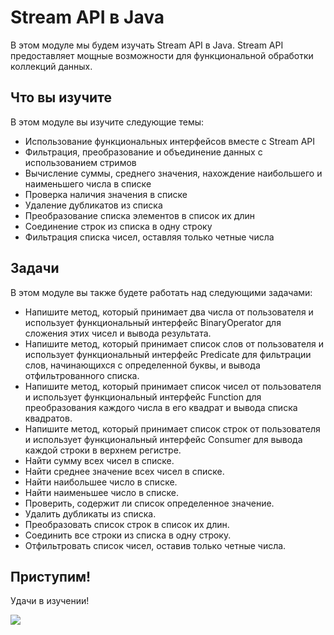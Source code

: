 # Stream API в Java 
 
В этом модуле мы будем изучать Stream API в Java. Stream API предоставляет мощные возможности для функциональной обработки коллекций данных. 
 
## Что вы изучите 
 
В этом модуле вы изучите следующие темы: 
 
- Использование функциональных интерфейсов вместе с Stream API 
- Фильтрация, преобразование и объединение данных с использованием стримов 
- Вычисление суммы, среднего значения, нахождение наибольшего и наименьшего числа в списке 
- Проверка наличия значения в списке 
- Удаление дубликатов из списка 
- Преобразование списка элементов в список их длин 
- Соединение строк из списка в одну строку 
- Фильтрация списка чисел, оставляя только четные числа 

## Задачи 
 
В этом модуле вы также будете работать над следующими задачами: 
 
- Напишите метод, который принимает два числа от пользователя и использует функциональный интерфейс BinaryOperator для сложения этих чисел и вывода результата. 
- Напишите метод, который принимает список слов от пользователя и использует функциональный интерфейс Predicate для фильтрации слов, начинающихся с определенной буквы, и вывода отфильтрованного списка. 
- Напишите метод, который принимает список чисел от пользователя и использует функциональный интерфейс Function для преобразования каждого числа в его квадрат и вывода списка квадратов. 
- Напишите метод, который принимает список строк от пользователя и использует функциональный интерфейс Consumer для вывода каждой строки в верхнем регистре. 
- Найти сумму всех чисел в списке. 
- Найти среднее значение всех чисел в списке. 
- Найти наибольшее число в списке. 
- Найти наименьшее число в списке. 
- Проверить, содержит ли список определенное значение. 
- Удалить дубликаты из списка. 
- Преобразовать список строк в список их длин. 
- Соединить все строки из списка в одну строку. 
- Отфильтровать список чисел, оставив только четные числа. 


## Приступим! 
Удачи в изучении! 


  ![](../../../materials/core-3-stream.png)